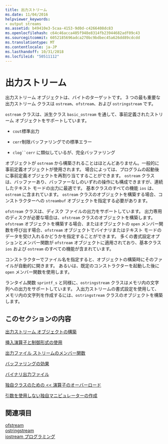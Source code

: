 ```yaml
---
title: 出力ストリーム
ms.date: 11/04/2016
helpviewer_keywords:
- output streams
ms.assetid: b49410e3-5caa-4153-9d0d-c4266408dc83
ms.openlocfilehash: c64c46acca405f948e8314fb23944682adf09c43
ms.sourcegitcommit: 6052185696adca270bc9bdbec45a626dd89cdcdd
ms.translationtype: MT
ms.contentlocale: ja-JP
ms.lasthandoff: 10/31/2018
ms.locfileid: "50511112"
---
```

# <a name="output-streams"></a>出力ストリーム

出力ストリーム オブジェクトは、バイトのターゲットです。 3 つの最も重要な出力ストリーム クラスは `ostream`、`ofstream`、および `ostringstream` です。

`ostream` クラスは、派生クラス `basic_ostream` を通して、事前定義されたストリーム オブジェクトをサポートしています。

- `cout`標準出力

- `cerr`制限バッファリングでの標準エラー

- `clog``cerr` に類似しているが、完全バッファリング

オブジェクトが `ostream` から構築されることはほとんどありません。一般的に事前定義オブジェクトが使用されます。 場合によっては、プログラムの起動後に事前定義オブジェクトを再割り当てすることができます。 `ostream` クラスは、バッファーあり、バッファーなしのいずれの操作にも構成できますが、連続したテキスト モードの出力に最適です。 基本クラスのすべての機能 `ios` は、`ostream` に含まれています。 `ostream` クラスのオブジェクトを構築する場合、コンストラクターへの `streambuf` オブジェクトを指定する必要があります。

`ofstream` クラスは、ディスク ファイルの出力をサポートしています。 出力専用のディスクが必要な場合は、`ofstream` クラスのオブジェクトを構築します。 `ofstream` オブジェクトを構築する場合、またはオブジェクトの `open` メンバー関数を呼び出す場合、`ofstream` オブジェクトでバイナリまたはテキスト モードのデータを受け入れるかどうかを指定することができます。 多くの書式設定オプションとメンバー関数が `ofstream` オブジェクトに適用されており、基本クラス `ios` および `ostream` のすべての機能が含まれています。

コンストラクターでファイル名を指定すると、オブジェクトの構築時にそのファイルが自動的に開きます。 あるいは、既定のコンストラクターを起動した後に `open` メンバー関数を使用します。

ランタイム関数 `sprintf_s` と同様に、`ostringstream` クラスはメモリ内の文字列への出力をサポートしています。 入出力ストリームの書式設定を使用して、メモリ内の文字列を作成するには、`ostringstream` クラスのオブジェクトを構築します。

## <a name="in-this-section"></a>このセクションの内容

[出力ストリーム オブジェクトの構築](../standard-library/constructing-output-stream-objects.md)

[挿入演算子と制御形式の使用](../standard-library/using-insertion-operators-and-controlling-format.md)

[出力ファイル ストリームのメンバー関数](../standard-library/output-file-stream-member-functions.md)

[バッファリングの効果](../standard-library/effects-of-buffering.md)

[バイナリ出力ファイル](../standard-library/binary-output-files.md)

[独自クラスのための << 演算子のオーバーロード](../standard-library/overloading-the-output-operator-for-your-own-classes.md)

[引数を使用しない独自マニピュレーターの作成](../standard-library/writing-your-own-manipulators-without-arguments.md)

## <a name="see-also"></a>関連項目

[ofstream](../standard-library/basic-ofstream-class.md)<br/>
[ostringstream](../standard-library/basic-ostringstream-class.md)<br/>
[iostream プログラミング](../standard-library/iostream-programming.md)<br/>
